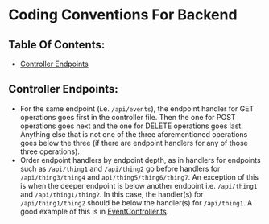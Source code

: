 # Coding Conventions For Backend

## Table Of Contents:
- [Controller Endpoints](#controller-endpoints)

## Controller Endpoints:
- For the same endpoint (i.e. `/api/events`), the endpoint handler for GET operations goes first in the controller file. Then the one for POST operations goes next and the one for DELETE operations goes last. Anything else that is not one of the three aforementioned operations goes below the three (if there are endpoint handlers for any of those three operations).
- Order endpoint handlers by endpoint depth, as in handlers for endpoints such as `/api/thing1` and `/api/thing2` go before handlers for `/api/thing3/thing4` and `api/thing5/thing6/thing7`. An exception of this is when the deeper endpoint is below another endpoint i.e. `/api/thing1` and `/api/thing1/thing2`. In this case, the handler(s) for `/api/thing1/thing2` should be below the handler(s) for `/api/thing1`. A good example of this is in [EventController.ts](../../backend/src/controllers/EventController.ts).